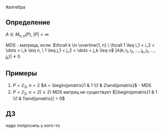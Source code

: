 #алгебра 
## Определение
$A \in M_{n, n}(P), \ |P| < \infty$

$MDS$ - матрица, если: $\forall k \in \overline{1, n} \ \forall 1 \leq i_1 < i_2 < \dots < i_k \leq n, \ 1 \leq j_1 < j_2 < \dots < j_k \leq n$
$|A(k; i_1, i_2, \dots, i_k, j_1, \dots, j_k)| \neq 0$

## Примеры
1. $P = \mathbb{Z}_3, \ n = 2$
	$A = \begin{pmatrix}1 & 1 \\1 & 2\end{pmatrix}$ - MDS
2. $P = \mathbb{Z}_2, \ n = 2(\geq 2)$
	MDS матриц не существует
	$|\begin{pmatrix}1 & 1 \\1 & 1\end{pmatrix}| = 0$

## ДЗ
надо попросить у кого-то